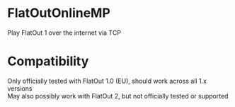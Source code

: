 # FlatOutOnlineMP
Play FlatOut 1 over the internet via TCP

# Compatibility
Only officially tested with FlatOut 1.0 (EU), should work across all 1.x versions<br>
May also possibly work with FlatOut 2, but not officially tested or supported
